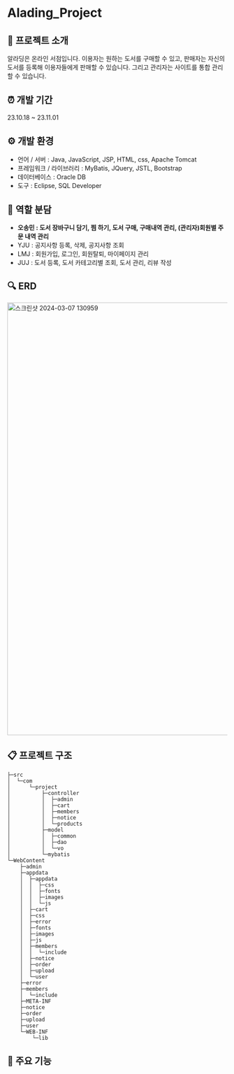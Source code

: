# Alading_Project

## 💁 프로젝트 소개

알라딩은 온라인 서점입니다. 이용자는 원하는 도서를 구매할 수 있고, 판매자는 자신의 도서를 등록해 이용자들에게 판매할 수 있습니다. 그리고 관리자는 사이트를 통합 관리할 수 있습니다.


## ⏰ 개발 기간

23.10.18 ~ 23.11.01


## ⚙️ 개발 환경

- 언어 / 서버 : Java, JavaScript, JSP, HTML, css, Apache Tomcat
- 프레임워크 / 라이브러리 : MyBatis, JQuery, JSTL, Bootstrap
- 데이터베이스 : Oracle DB
- 도구 : Eclipse, SQL Developer


## 👥 역할 분담
 
- **오송민 : 도서 장바구니 담기, 찜 하기, 도서 구매, 구매내역 관리, (관리자)회원별 주문 내역 관리**
- YJU : 공지사항 등록, 삭제, 공지사항 조회
- LMJ : 회원가입, 로그인, 회원탈퇴, 마이페이지 관리
- JUJ : 도서 등록, 도서 카테고리별 조회, 도서 관리, 리뷰 작성


## 🔍 ERD
<img width="990" alt="스크린샷 2024-03-07 130959" src="https://github.com/OHSONGMIN/Alading_Project/assets/143185293/fcd57acf-adfd-4781-89f7-b79cb76d21b4">

## 📋 프로젝트 구조
```
├─src
│  └─com
│      └─project
│          ├─controller
│          │  ├─admin
│          │  ├─cart
│          │  ├─members
│          │  ├─notice
│          │  └─products
│          ├─model
│          │  ├─common
│          │  ├─dao
│          │  └─vo
│          └─mybatis
└─WebContent
    ├─admin
    ├─appdata
    │  ├─appdata
    │  │  ├─css
    │  │  ├─fonts
    │  │  ├─images
    │  │  └─js
    │  ├─cart
    │  ├─css
    │  ├─error
    │  ├─fonts
    │  ├─images
    │  ├─js
    │  ├─members
    │  │  └─include
    │  ├─notice
    │  ├─order
    │  ├─upload
    │  └─user
    ├─error
    ├─members
    │  └─include
    ├─META-INF
    ├─notice
    ├─order
    ├─upload
    ├─user
    └─WEB-INF
        └─lib
```

## 📌 주요 기능

